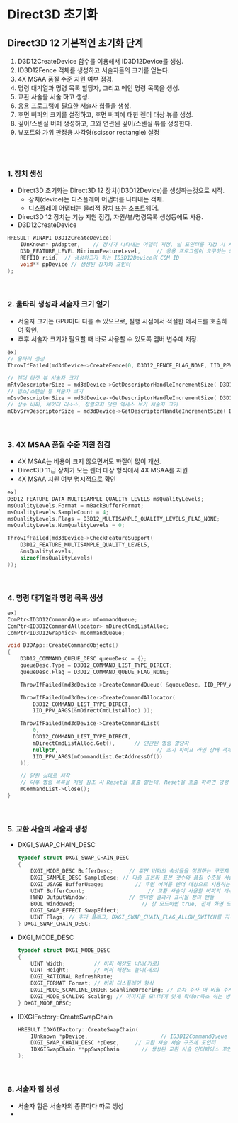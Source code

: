 # Direct3D 초기화

## Direct3D 12 기본적인 초기화 단계
  1. D3D12CreateDevice 함수를 이용해서 ID3D12Device를 생성.
  2. ID3D12Fence 객체를 생성하고 서술자들의 크기를 얻는다.
  3. 4X MSAA 품질 수준 지원 여부 점검.
  4. 명령 대기열과 명령 목록 할당자, 그리고 메인 명령 목록을 생성.
  5. 교환 사술을 서술 하고 생성.
  6. 응용 프로그램에 필요한 서술사 힙들을 생성.
  7. 후면 버퍼의 크기를 설정하고, 후면 버퍼에 대한 렌더 대상 뷰를 생성.
  8. 깊이/스텐실 버퍼 생성하고, 그와 연관된 깊이/스텐실 뷰를 생성한다.
  9. 뷰포트와 가위 판정용 사각형(scissor rectangle) 설정
<br>
<br>

### 1. 장치 생성
 + Direct3D 초기화는 Direct3D 12 장치(ID3D12Device)를 생성하는것으로 시작.
   - 장치(device)는 디스플레이 어댑터를 나타내는 객체.
   - 디스플레이 어댑터는 물리적 장치 또는 소프트웨어.
 + Direct3D 12 장치는 기능 지원 점검, 자원/뷰/명령목록 생성등에도 사용.
 + D3D12CreateDevice
 ```c++
 HRESULT WINAPI D3D12CreateDevice(
     IUnKnown* pAdapter,    // 장치가 나타내는 어댑터 지정, 널 포인터를 지정 시 시스템 기본(primary) 디스플레이 어뎁터를 사용
     D3D_FEATURE_LEVEL MinimumFeatureLevel,     // 응용 프로그램이 요구하는 최소 기능 수준
     REFIID riid,  // 생성하고자 하는 ID3D12Device의 COM ID
     void** ppDevice // 생성된 장치의 포인터
 );
 ```
<br>

### 2. 울타리 생성과 서술자 크기 얻기
 + 서술자 크기는 GPU마다 다를 수 있으므로, 실행 시점에서 적절한 메서드를 호출하여 확인.
 + 추후 서술자 크기가 필요할 때 바로 사용할 수 있도록 멤버 변수에 저장.
 ```c++
 ex)
 // 울타리 생성
 ThrowIfFailed(md3dDevice->CreateFence(0, D3D12_FENCE_FLAG_NONE, IID_PPV_ARGS(&mFence)));

 // 렌더 타겟 뷰 서술자 크기
 mRtvDescriptorSize = md3dDevice->GetDescriptorHandleIncrementSize( D3D12_DESCRIPTOR_HEAP_TYPE_RTV );
 // 뎁스/스텐실 뷰 서술자 크기
 mDsvDescriptorSize = md3dDevice->GetDescriptorHandleIncrementSize( D3D12_DESCRIPTOR_HEAP_TYPE_DSV );
 // 상수 버퍼, 셰이더 리소스, 정렬되지 않은 엑세스 보기 서술자 크기
 mCbvSrvDescriptorSize = md3dDevice->GetDescriptorHandleIncrementSize( D3D12_DESCRIPTOR_HEAP_TYPE_CBV_SRV_UAV );
 ```
<br>

 ### 3. 4X MSAA 품질 수준 지원 점검
  + 4X MSAA는 비용이 크지 않으면서도 화질이 많이 개선.
  + Direct3D 11급 장치가 모든 렌더 대상 형식에서 4X MSAA를 지원
  + 4X MSAA 지원 여부 명시적으로 확인
  ```c++
  ex)
  D3D12_FEATURE_DATA_MULTISAMPLE_QUALITY_LEVELS msQualityLevels;
  msQualityLevels.Format = mBackBufferFormat;
  msQualityLevels.SampleCount = 4;
  msQualityLevels.Flags = D3D12_MULTISAMPLE_QUALITY_LEVELS_FLAG_NONE;
  msQualityLevels.NumQualityLevels = 0;

  ThrowIfFailed(md3dDevice->CheckFeatureSupport(
      D3D12_FEATURE_MULTISAMPLE_QUALITY_LEVELS,
      &msQualityLevels,
      sizeof(msQualityLevels)
  ));
  ```
<br>

### 4. 명령 대기열과 명령 목록 생성
 ```c++
 ex)
 ComPtr<ID3D12CommandQueue> mCommandQueue;
 ComPtr<ID3D12CommandAllocator> mDirectCmdListAlloc;
 ComPtr<ID3D12Graphics> mCommandQueue;

 void D3DApp::CreateCommandObjects()
 {
     D3D12_COMMAND_QUEUE_DESC queueDesc = {};
     queueDesc.Type = D3D12_COMMAND_LIST_TYPE_DIRECT;
     queueDesc.Flag = D3D12_COMMAND_QUEUE_FLAG_NONE;

     ThrowIfFailed(md3dDevice->CreateCommandQueue( &queueDesc, IID_PPV_ARGS(&mCommandQueue)));

     ThrowIfFailed(md3dDevice->CreateCommandAllocator( 
         D3D12_COMMAND_LIST_TYPE_DIRECT,
         IID_PPV_ARGS(&mDirectCmdListAlloc) ));

     ThrowIfFailed(md3dDevice->CreateCommandList(
         0,
         D3D12_COMMAND_LIST_TYPE_DIRECT,
         mDirectCmdListAlloc.Get(),      // 연관된 명령 할당자
         nullptr,                               // 초기 파이프 라인 상태 객체
         IID_PPV_ARGS(mCommandList.GetAddressOf())
     ));

     // 닫힌 상태로 시작
     // 이후 명령 목록을 처음 참조 시 Reset을 호출 할는데, Reset을 호출 하려면 명령 목록이 닫혀 있어야 된다.
     mCommandList->Close();
 }
 ```
<br>

### 5. 교환 사슬의 서술과 생성
 + DXGI_SWAP_CHAIN_DESC
   ```c++
   typedef struct DXGI_SWAP_CHAIN_DESC
   {
       DXGI_MODE_DESC BufferDesc;     // 후면 버퍼의 속성들을 정의하는 구조체
       DXGI_SAMPLE_DESC SampleDesc; // 다중 표본화 표본 갯수와 품질 수준을 서술
       DXGI_USAGE BufferUsage;          // 후면 버퍼를 렌더 대상으로 사용하는지 설정
       UINT BufferCount;                    // 교환 사슬이 사용할 버퍼의 개수, 이중 버퍼링일 경우 2로 세팅
       HWND OutputWindow;             // 렌더링 결과가 표시될 창의 핸들
       BOOL Windowed;                     // 창 모드이면 true, 전체 화면 모드이면 false
       DXGI_SWAP_EFFECT SwapEffect; 
       UINT Flags; // 추가 플래그, DXGI_SWAP_CHAIN_FLAG_ALLOW_SWITCH를 지정 시 전체화면으로 세팅될때 적절한 크기로 세팅된다.
   } DXGI_SWAP_CHAIN_DESC;
   ```
 + DXGI_MODE_DESC
   ```c++
   typedef struct DXGI_MODE_DESC
   {
       UINT Width;         // 버퍼 해상도 너비(가로)
       UINT Height;        // 버퍼 해상도 높이(세로)
       DXGI_RATIONAL RefreshRate;
       DXGI_FORMAT Format; // 버퍼 디스플레이 형식
       DXGI_MODE_SCANLINE_ORDER ScanlineOrdering; // 순차 주사 대 비월 주사
       DXGI_MODE_SCALING Scaling; // 미미지를 모니터에 맞게 확대or축소 하는 방식
   } DXGI_MODE_DESC;
   ```
 + IDXGIFactory::CreateSwapChain
   ```c++
   HRESULT IDXGIFactory::CreateSwapChain(
       IUnknown *pDevice,                       // ID3D12CommandQueue 포인터
       DXGI_SWAP_CHAIN_DESC *pDesc,     // 교환 사슬 서술 구조체 포인터
       IDXGISwapChain **ppSwapChain       // 생성된 교환 사슬 인터페이스 포인터
   );
   ```
<br>

### 6. 서술자 힙 생성
 + 서술자 힙은 서술자의 종류마다 따로 생성
 + 